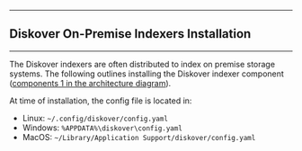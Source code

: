 <p id="install_indexers_on_prem"></p>

___
## Diskover On-Premise Indexers Installation
___

The Diskover indexers are often distributed to index on premise storage systems. The following outlines installing the Diskover indexer component ([components 1 in the architecture diagram](#architecture_diagram)).

At time of installation, the config file is located in:
-  Linux:  `~/.config/diskover/config.yaml`
-  Windows:  `%APPDATA%\diskover\config.yaml`
-  MacOS:  `~/Library/Application Support/diskover/config.yaml`

